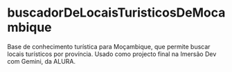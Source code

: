 # buscadorDeLocaisTuristicosDeMocambique
 Base de conhecimento turística para Moçambique, que permite buscar locais turísticos por província.
 Usado como projecto final na Imersão Dev com Gemini, da ALURA.
